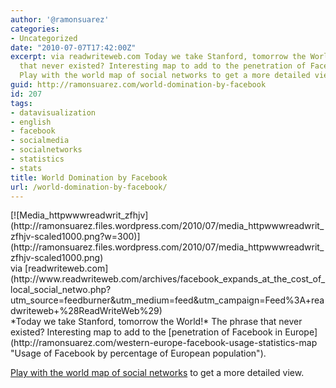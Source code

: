 ```yaml
---
author: '@ramonsuarez'
categories:
- Uncategorized
date: "2010-07-07T17:42:00Z"
excerpt: via readwriteweb.com Today we take Stanford, tomorrow the World! The phrase
  that never existed? Interesting map to add to the penetration of Facebook in Europe.
  Play with the world map of social networks to get a more detailed view.
guid: http://ramonsuarez.com/world-domination-by-facebook
id: 207
tags:
- datavisualization
- english
- facebook
- socialmedia
- socialnetworks
- statistics
- stats
title: World Domination by Facebook
url: /world-domination-by-facebook/
---
```


<div class="p_embed p_image_embed">[![Media_httpwwwreadwrit_zfhjv](http://ramonsuarez.files.wordpress.com/2010/07/media_httpwwwreadwrit_zfhjv-scaled1000.png?w=300)](http://ramonsuarez.files.wordpress.com/2010/07/media_httpwwwreadwrit_zfhjv-scaled1000.png)</div><div class="posterous_quote_citation">via [readwriteweb.com](http://www.readwriteweb.com/archives/facebook_expands_at_the_cost_of_local_social_netwo.php?utm_source=feedburner&utm_medium=feed&utm_campaign=Feed%3A+readwriteweb+%28ReadWriteWeb%29)</div>*Today we take Stanford, tomorrow the World!* The phrase that never existed? Interesting map to add to the [penetration of Facebook in Europe](http://ramonsuarez.com/western-europe-facebook-usage-statistics-map "Usage of Facebook by percentage of European population").

[Play with the world map of social networks](http://manyeyes.alphaworks.ibm.com/manyeyes/visualizations/world-map-of-social-networks-jun-2 "Play with the world map of social networks") to get a more detailed view.